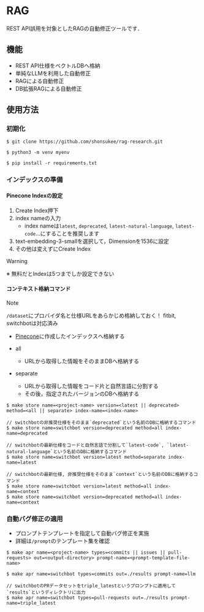 # RAG
REST API誤用を対象としたRAGの自動修正ツールです．

## 機能
- REST API仕様をベクトルDBへ格納
- 単純なLLMを利用した自動修正
- RAGによる自動修正
- DB拡張RAGによる自動修正

## 使用方法
### 初期化
```
$ git clone https://github.com/shonsukee/rag-research.git

$ python3 -m venv myenv

$ pip install -r requirements.txt
```

### インデックスの準備
#### Pinecone Indexの設定
1. Create Index押下
2. index nameの入力
    - index nameは`latest`, `deprecated`, `latest-natural-language`, `latest-code`...にすることを推奨します
3. text-embedding-3-smallを選択して，Dimensionを1536に設定
4. その他は変えずにCreate Index

> [!WARNING]
> ※ 無料だとIndexは5つまでしか設定できない

#### コンテキスト格納コマンド
> [!NOTE]
> `/dataset`にプロバイダ名と仕様URLをあらかじめ格納しておく！
> fitbit, switchbotは対応済み

- [Pinecone](https://app.pinecone.io/)に作成したインデックスへ格納する

- all
    - URLから取得した情報をそのままDBへ格納する
- separate
    - URLから取得した情報をコード片と自然言語に分割する
    - その後，指定されたバージョンのDBへ格納する
```
$ make store name=<project-name> version=<latest || deprecated> method=<all || separate> index-name=<index-name>
```
```
// switchbotの非推奨仕様をそのまま`deprecated`という名前のDBに格納するコマンド
$ make store name=switchbot version=deprecated method=all index-name=deprecated

// switchbotの最新仕様をコードと自然言語で分割して`latest-code`, `latest-natural-language`という名前のDBに格納するコマンド
$ make store name=switchbot version=latest method=separate index-name=latest

// switchbotの最新仕様, 非推奨仕様をそのまま`context`という名前のDBに格納するコマンド
$ make store name=switchbot version=latest method=all index-name=context
$ make store name=switchbot version=deprecated method=all index-name=context
```

### 自動バグ修正の適用
- プロンプトテンプレートを指定して自動バグ修正を実施
- 詳細は`/prompt`のテンプレート集を確認
```
$ make apr name=<project-name> types=<commits || issues || pull-requests> out=<output-directory> prompt-name=<prompt-template-file-name>
```
```
$ make apr name=switchbot types=commits out=./results prompt-name=llm

// switchbotのPRデータセットをtriple_latestというプロンプトに適用して`results`というディレクトリに出力
$ make apr name=switchbot types=pull-requests out=./results prompt-name=triple_latest
```
